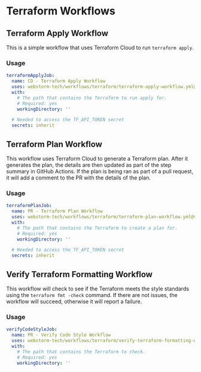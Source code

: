 # Terraform Workflows

## Terraform Apply Workflow
This is a simple workflow that uses Terraform Cloud to run `terraform apply`.

### Usage
```yaml
terraformApplyJob:
  name: CD - Terraform Apply Workflow
  uses: webstorm-tech/workflows/terraform/terraform-apply-workflow.yml@v4
  with:
    # The path that contains the Terraform to run apply for.
    # Required: yes
    workingDirectory: ''

  # Needed to access the TF_API_TOKEN secret
  secrets: inherit
```

## Terraform Plan Workflow
This workflow uses Terraform Cloud to generate a Terraform plan.
After it generates the plan, the details are then updated as part of the step summary in GitHub Actions.
If the plan is being ran as part of a pull request, it will add a comment to the PR with the details of the plan.

### Usage
```yaml
terraformPlanJob:
  name: PR - Terraform Plan Workflow
  uses: webstorm-tech/workflows/terraform/terraform-plan-workflow.yml@v4
  with:
    # The path that contains the Terraform to create a plan for.
    # Required: yes
    workingDirectory: ''

  # Needed to access the TF_API_TOKEN secret
  secrets: inherit
```

## Verify Terraform Formatting Workflow
This workflow will check to see if the Terraform meets the style standards using the `terraform fmt -check` command.
If there are not issues, the workflow will succeed, otherwise it will report a failure.

### Usage
```yaml
verifyCodeStyleJob:
  name: PR - Verify Code Style Workflow
  uses: webstorm-tech/workflows/terraform/verify-terraform-formatting-workflow.yml@v4
  with:
    # The path that contains the Terraform to check.
    # Required: yes
    workingDirectory: ''
```
